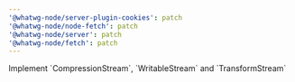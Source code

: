 ```yaml
---
'@whatwg-node/server-plugin-cookies': patch
'@whatwg-node/node-fetch': patch
'@whatwg-node/server': patch
'@whatwg-node/fetch': patch
---
```


Implement \`CompressionStream\`, \`WritableStream\` and \`TransformStream\`
